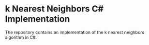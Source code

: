 <!--
Author: Brian Thomas Ross <ML@BrianThomasRoss.com>
License: BSD-4-Clause
-->

# k Nearest Neighbors C# Implementation

The repository contains an implementation of the k nearest neighbors algorithm in C#.
